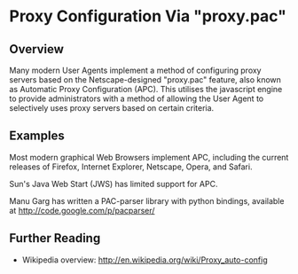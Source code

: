 ---
---
# Proxy Configuration Via "proxy.pac"

## Overview

Many modern User Agents implement a method of configuring proxy servers
based on the Netscape-designed "proxy.pac" feature, also known as
Automatic Proxy Configuration (APC). This utilises the javascript engine
to provide administrators with a method of allowing the User Agent to
selectively uses proxy servers based on certain criteria.

## Examples

Most modern graphical Web Browsers implement APC, including the current
releases of Firefox, Internet Explorer, Netscape, Opera, and Safari.

Sun's Java Web Start (JWS) has limited support for APC.

Manu Garg has written a PAC-parser library with python bindings,
available at <http://code.google.com/p/pacparser/>

## Further Reading

- Wikipedia overview:
    <http://en.wikipedia.org/wiki/Proxy_auto-config>
